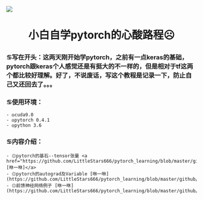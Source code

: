 ![](https://pic2.zhimg.com/v2-0ebe61d7d5b0530808a01f679eb9214c_1200x500.jpg)
# <p align="center">小白自学pytorch的心酸路程☹</p>
### ♋写在开头：这两天刚开始学pytorch，之前有一点keras的基础，pytorch跟keras个人感觉还是有挺大的不一样的，但是相对于tf这两个都比较好理解。好了，不说废话，写这个教程是记录一下，防止自己又还回去了。。。
### ♋使用环境：
    - ◎cuda9.0
    - ◎pytorch 0.4.1
    - ◎python 3.6
### ♋内容介绍：
    - ۞pytorch的基石--tensor张量 <a href="https://github.com/LittleStars666/pytorch_learning/blob/master/github/tensor.ipynb">[咻一咻]</a>
    - ۞pytorch的autograd及Variable [咻一咻](https://github.com/LittleStars666/pytorch_learning/blob/master/github/variable.ipynb) 
    - ۞前馈神经网络例子 [咻一咻](https://github.com/LittleStars666/pytorch_learning/blob/master/github/fnn.ipynb)
